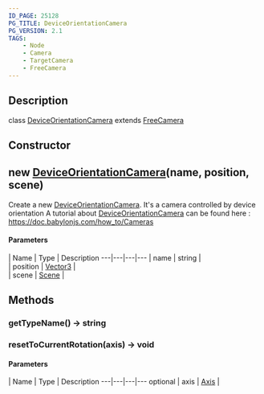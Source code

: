 ```yaml
---
ID_PAGE: 25128
PG_TITLE: DeviceOrientationCamera
PG_VERSION: 2.1
TAGS:
    - Node
    - Camera
    - TargetCamera
    - FreeCamera
---
```

## Description

class [DeviceOrientationCamera](/classes/2.5/DeviceOrientationCamera) extends [FreeCamera](/classes/2.5/FreeCamera)



## Constructor

## new [DeviceOrientationCamera](/classes/2.5/DeviceOrientationCamera)(name, position, scene)

Create a new [DeviceOrientationCamera](/classes/2.5/DeviceOrientationCamera). It's a camera controlled by device orientation
A tutorial about [DeviceOrientationCamera](/classes/2.5/DeviceOrientationCamera) can be found here : https://doc.babylonjs.com/how_to/Cameras

#### Parameters
 | Name | Type | Description
---|---|---|---
 | name | string |     
 | position | [Vector3](/classes/2.5/Vector3) |     
 | scene | [Scene](/classes/2.5/Scene) |     
## Methods

### getTypeName() &rarr; string


### resetToCurrentRotation(axis) &rarr; void



#### Parameters
 | Name | Type | Description
---|---|---|---
optional | axis | [Axis](/classes/2.5/Axis) | 

